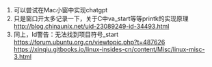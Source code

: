 1. 可以尝试在Mac小窗中实现chatgpt
2. 只是窗口开太多记录一下，关于C中va_start等等printk的实现原理 http://blog.chinaunix.net/uid-23089249-id-34493.html
3. 同上，ld警告：无法找到项目符号_start https://forum.ubuntu.org.cn/viewtopic.php?t=487626 https://xinqiu.gitbooks.io/linux-insides-cn/content/Misc/linux-misc-3.html